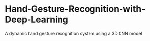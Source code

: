 # Hand-Gesture-Recognition-with-Deep-Learning
A dynamic hand gesture recognition system using a 3D CNN model 
